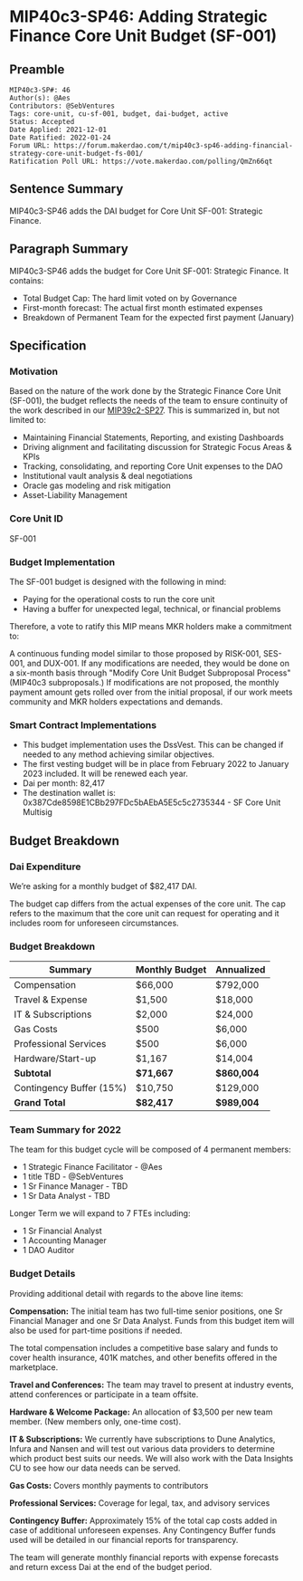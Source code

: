 # MIP40c3-SP46: Adding Strategic Finance Core Unit Budget (SF-001)

## Preamble

```
MIP40c3-SP#: 46
Author(s): @Aes 
Contributors: @SebVentures
Tags: core-unit, cu-sf-001, budget, dai-budget, active
Status: Accepted
Date Applied: 2021-12-01
Date Ratified: 2022-01-24
Forum URL: https://forum.makerdao.com/t/mip40c3-sp46-adding-financial-strategy-core-unit-budget-fs-001/
Ratification Poll URL: https://vote.makerdao.com/polling/QmZn66qt
```

 ## Sentence Summary

MIP40c3-SP46 adds the DAI budget for Core Unit SF-001: Strategic Finance.

## Paragraph Summary

MIP40c3-SP46 adds the budget for Core Unit SF-001: Strategic Finance. It contains:

- Total Budget Cap: The hard limit voted on by Governance
- First-month forecast: The actual first month estimated expenses
- Breakdown of Permanent Team for the expected first payment (January)

## Specification

### Motivation

Based on the nature of the work done by the Strategic Finance Core Unit (SF-001), the budget reflects the needs of the team to ensure continuity of the work described in our [MIP39c2-SP27](https://github.com/makerdao/mips/blob/master/MIP39/MIP39c2-Subproposals/MIP39c2-SP27.md). This is summarized in, but not limited to:

- Maintaining Financial Statements, Reporting, and existing Dashboards
- Driving alignment and facilitating discussion for Strategic Focus Areas & KPIs
- Tracking, consolidating, and reporting Core Unit expenses to the DAO
- Institutional vault analysis & deal negotiations
- Oracle gas modeling and risk mitigation
- Asset-Liability Management

### Core Unit ID

SF-001

### Budget Implementation

The SF-001 budget is designed with the following in mind:

- Paying for the operational costs to run the core unit
- Having a buffer for unexpected legal, technical, or financial problems

Therefore, a vote to ratify this MIP means MKR holders make a commitment to:

A continuous funding model similar to those proposed by RISK-001, SES-001, and DUX-001. If any modifications are needed, they would be done on a six-month basis through "Modify Core Unit Budget Subproposal Process" (MIP40c3 subproposals.) If modifications are not proposed, the monthly payment amount gets rolled over from the initial proposal, if our work meets community and MKR holders expectations and demands.

### Smart Contract Implementations

- This budget implementation uses the DssVest. This can be changed if needed to any method achieving similar objectives.
- The first vesting budget will be in place from February 2022 to January 2023 included. It will be renewed each year.
- Dai per month: 82,417
- The destination wallet is: 0x387Cde8598E1CBb297FDc5bAEbA5E5c5c2735344 - SF Core Unit Multisig

## Budget Breakdown

### Dai Expenditure

We’re asking for a monthly budget of $82,417 DAI.

The budget cap differs from the actual expenses of the core unit. The cap refers to the maximum that the core unit can request for operating and it includes room for unforeseen circumstances.

### Budget Breakdown

| Summary | Monthly Budget | Annualized |
|---|---|---|
| Compensation | $66,000 | $792,000 |
| Travel & Expense | $1,500 | $18,000 |
| IT & Subscriptions | $2,000 | $24,000 |
| Gas Costs | $500 | $6,000 |
| Professional Services | $500 | $6,000 |
| Hardware/Start-up | $1,167 | $14,004 |
| **Subtotal** | **$71,667** | **$860,004** |
| Contingency Buffer (15%) | $10,750 | $129,000 |
| **Grand Total** | **$82,417** | **$989,004** |

### Team Summary for 2022

The team for this budget cycle will be composed of 4 permanent members:

- 1 Strategic Finance Facilitator - @Aes
- 1 title TBD - @SebVentures
- 1 Sr Finance Manager - TBD
- 1 Sr Data Analyst - TBD

Longer Term we will expand to 7 FTEs including:

- 1 Sr Financial Analyst
- 1 Accounting Manager
- 1 DAO Auditor

### Budget Details

Providing additional detail with regards to the above line items:

**Compensation:** The initial team has two full-time senior positions, one Sr Financial Manager and one Sr Data Analyst. Funds from this budget item will also be used for part-time positions if needed.

The total compensation includes a competitive base salary and funds to cover health insurance, 401K matches, and other benefits offered in the marketplace.

**Travel and Conferences:** The team may travel to present at industry events, attend conferences or participate in a team offsite.

**Hardware & Welcome Package:** An allocation of $3,500 per new team member. (New members only, one-time cost).

**IT & Subscriptions:** We currently have subscriptions to Dune Analytics, Infura and Nansen and will test out various data providers to determine which product best suits our needs. We will also work with the Data Insights CU to see how our data needs can be served.

**Gas Costs:** Covers monthly payments to contributors

**Professional Services:** Coverage for legal, tax, and advisory services

**Contingency Buffer:** Approximately 15% of the total cap costs added in case of additional unforeseen expenses. Any Contingency Buffer funds used will be detailed in our financial reports for transparency.

The team will generate monthly financial reports with expense forecasts and return excess Dai at the end of the budget period.
